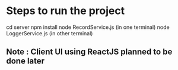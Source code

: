 # Steps to run the project

cd server
npm install
node RecordService.js (in one terminal)
node LoggerService.js  (in other terminal)

## Note : Client UI using ReactJS planned to be done later